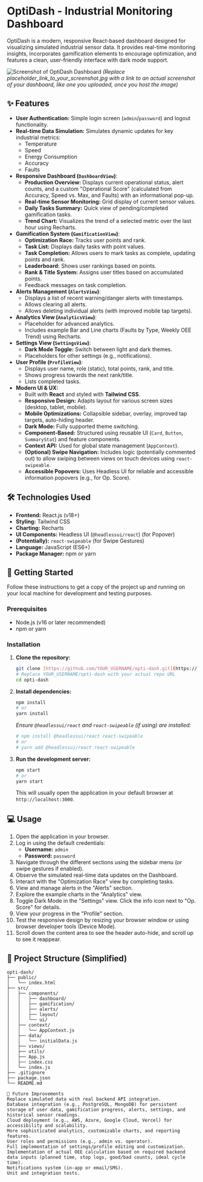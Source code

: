 # OptiDash - Industrial Monitoring Dashboard

OptiDash is a modern, responsive React-based dashboard designed for visualizing simulated industrial sensor data. It provides real-time monitoring insights, incorporates gamification elements to encourage optimization, and features a clean, user-friendly interface with dark mode support.

![Screenshot of OptiDash Dashboard](placeholder_link_to_your_screenshot.jpg)
*(Replace placeholder_link_to_your_screenshot.jpg with a link to an actual screenshot of your dashboard, like one you uploaded, once you host the image)*

## ✨ Features

* **User Authentication:** Simple login screen (`admin`/`password`) and logout functionality.
* **Real-time Data Simulation:** Simulates dynamic updates for key industrial metrics:
    * Temperature
    * Speed
    * Energy Consumption
    * Accuracy
    * Faults
* **Responsive Dashboard (`DashboardView`)**:
    * **Production Overview:** Displays current operational status, alert counts, and a custom "Operational Score" (calculated from Accuracy, Speed vs. Max, and Faults) with an informational pop-up.
    * **Real-time Sensor Monitoring:** Grid display of current sensor values.
    * **Daily Tasks Summary:** Quick view of pending/completed gamification tasks.
    * **Trend Chart:** Visualizes the trend of a selected metric over the last hour using Recharts.
* **Gamification System (`GamificationView`)**:
    * **Optimization Race:** Tracks user points and rank.
    * **Task List:** Displays daily tasks with point values.
    * **Task Completion:** Allows users to mark tasks as complete, updating points and rank.
    * **Leaderboard:** Shows user rankings based on points.
    * **Rank & Title System:** Assigns user titles based on accumulated points.
    * Feedback messages on task completion.
* **Alerts Management (`AlertsView`)**:
    * Displays a list of recent warning/danger alerts with timestamps.
    * Allows clearing all alerts.
    * Allows deleting individual alerts (with improved mobile tap targets).
* **Analytics View (`AnalyticsView`)**:
    * Placeholder for advanced analytics.
    * Includes example Bar and Line charts (Faults by Type, Weekly OEE Trend) using Recharts.
* **Settings View (`SettingsView`)**:
    * **Dark Mode Toggle:** Switch between light and dark themes.
    * Placeholders for other settings (e.g., notifications).
* **User Profile (`ProfileView`)**:
    * Displays user name, role (static), total points, rank, and title.
    * Shows progress towards the next rank/title.
    * Lists completed tasks.
* **Modern UI & UX:**
    * Built with **React** and styled with **Tailwind CSS**.
    * **Responsive Design:** Adapts layout for various screen sizes (desktop, tablet, mobile).
    * **Mobile Optimizations:** Collapsible sidebar, overlay, improved tap targets, auto-hiding header.
    * **Dark Mode:** Fully supported theme switching.
    * **Component-Based:** Structured using reusable UI (`Card`, `Button`, `SummaryStat`) and feature components.
    * **Context API:** Used for global state management (`AppContext`).
    * **(Optional) Swipe Navigation:** Includes logic (potentially commented out) to allow swiping between views on touch devices using `react-swipeable`.
    * **Accessible Popovers:** Uses Headless UI for reliable and accessible information popovers (e.g., for Op. Score).

## 🛠️ Technologies Used

* **Frontend:** React.js (v18+)
* **Styling:** Tailwind CSS
* **Charting:** Recharts
* **UI Components:** Headless UI (`@headlessui/react`) (for Popover)
* **(Potentially):** `react-swipeable` (for Swipe Gestures)
* **Language:** JavaScript (ES6+)
* **Package Manager:** npm or yarn

## 🚀 Getting Started

Follow these instructions to get a copy of the project up and running on your local machine for development and testing purposes.

### Prerequisites

* Node.js (v16 or later recommended)
* npm or yarn

### Installation

1.  **Clone the repository:**
    ```bash
    git clone [https://github.com/YOUR_USERNAME/opti-dash.git](https://github.com/YOUR_USERNAME/opti-dash.git)
    # Replace YOUR_USERNAME/opti-dash with your actual repo URL
    cd opti-dash
    ```
2.  **Install dependencies:**
    ```bash
    npm install
    # or
    yarn install
    ```
    *Ensure `@headlessui/react` and `react-swipeable` (if using) are installed:*
    ```bash
    # npm install @headlessui/react react-swipeable
    # or
    # yarn add @headlessui/react react-swipeable
    ```

3.  **Run the development server:**
    ```bash
    npm start
    # or
    yarn start
    ```
    This will usually open the application in your default browser at `http://localhost:3000`.

## 💻 Usage

1.  Open the application in your browser.
2.  Log in using the default credentials:
    * **Username:** `admin`
    * **Password:** `password`
3.  Navigate through the different sections using the sidebar menu (or swipe gestures if enabled).
4.  Observe the simulated real-time data updates on the Dashboard.
5.  Interact with the "Optimization Race" view by completing tasks.
6.  View and manage alerts in the "Alerts" section.
7.  Explore the example charts in the "Analytics" view.
8.  Toggle Dark Mode in the "Settings" view. Click the info icon next to "Op. Score" for details.
9.  View your progress in the "Profile" section.
10. Test the responsive design by resizing your browser window or using browser developer tools (Device Mode).
11. Scroll down the content area to see the header auto-hide, and scroll up to see it reappear.

## 📁 Project Structure (Simplified)

```text
opti-dash/
├── public/
│   └── index.html
├── src/
│   ├── components/
│   │   ├── dashboard/
│   │   ├── gamification/
│   │   ├── alerts/
│   │   ├── layout/
│   │   └── ui/
│   ├── context/
│   │   └── AppContext.js
│   ├── data/
│   │   └── initialData.js
│   ├── views/
│   ├── utils/
│   ├── App.js
│   ├── index.css
│   └── index.js
├── .gitignore
├── package.json
└── README.md

🔮 Future Improvements
Replace simulated data with real backend API integration.
Database integration (e.g., PostgreSQL, MongoDB) for persistent storage of user data, gamification progress, alerts, settings, and historical sensor readings.
Cloud deployment (e.g., AWS, Azure, Google Cloud, Vercel) for accessibility and scalability.
More sophisticated analytics, customizable charts, and reporting features.
User roles and permissions (e.g., admin vs. operator).
Full implementation of settings/profile editing and customization.
Implementation of actual OEE calculation based on required backend data inputs (planned time, stop logs, good/bad counts, ideal cycle time).
Notifications system (in-app or email/SMS).
Unit and integration tests.
